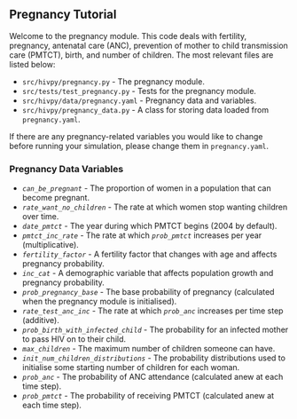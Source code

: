 ## Pregnancy Tutorial

Welcome to the pregnancy module. This code deals with fertility, pregnancy, antenatal care (ANC), prevention of mother to child transmission care (PMTCT), birth, and number of children. The most relevant files are listed below:

- `src/hivpy/pregnancy.py` - The pregnancy module.
- `src/tests/test_pregnancy.py` - Tests for the pregnancy module.
- `src/hivpy/data/pregnancy.yaml` - Pregnancy data and variables.
- `src/hivpy/pregnancy_data.py` - A class for storing data loaded from `pregnancy.yaml`.

If there are any pregnancy-related variables you would like to change before running your simulation, please change them in `pregnancy.yaml`.

### Pregnancy Data Variables

- *`can_be_pregnant`* - The proportion of women in a population that can become pregnant.
- *`rate_want_no_children`* - The rate at which women stop wanting children over time.
- *`date_pmtct`* - The year during which PMTCT begins (2004 by default).
- *`pmtct_inc_rate`* - The rate at which *`prob_pmtct`* increases per year (multiplicative).
- *`fertility_factor`* - A fertility factor that changes with age and affects pregnancy probability.
- *`inc_cat`* - A demographic variable that affects population growth and pregnancy probability.
- *`prob_pregnancy_base`* - The base probability of pregnancy (calculated when the pregnancy module is initialised).
- *`rate_test_anc_inc`* - The rate at which *`prob_anc`* increases per time step (additive).
- *`prob_birth_with_infected_child`* - The probability for an infected mother to pass HIV on to their child.
- *`max_children`* - The maximum number of children someone can have.
- *`init_num_children_distributions`* - The probability distributions used to initialise some starting number of children for each woman.
- *`prob_anc`* - The probability of ANC attendance (calculated anew at each time step).
- *`prob_pmtct`* - The probability of receiving PMTCT (calculated anew at each time step).
